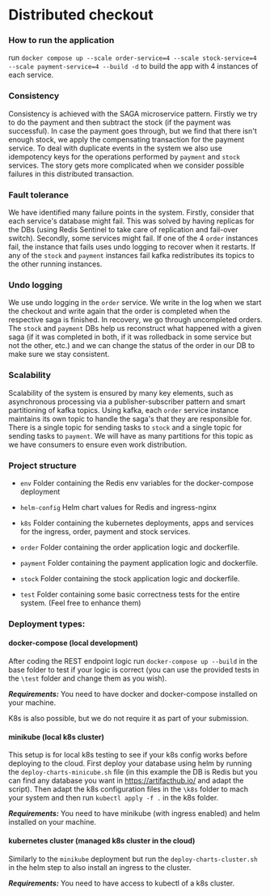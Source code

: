 # Distributed checkout

### How to run the application

run  `docker compose up --scale order-service=4 --scale stock-service=4 --scale payment-service=4 --build -d` to build the app with 4 instances of each service.

### Consistency
Consistency is achieved with the SAGA microservice pattern. Firstly we try to do the payment and then subtract the stock (if the payment was successful). In case the payment goes through, but we find that there isn't enough stock, we apply the compensating transaction for the payment service. To deal with duplicate events in the system we also use idempotency keys for the operations performed by `payment` and `stock` services. The story gets more complicated when we consider possible failures in this distributed transaction.
### Fault tolerance
We have identified many failure points in the system. Firstly, consider that each service's database might fail. This was solved by having replicas for the DBs (using Redis Sentinel to take care of replication and fail-over switch). Secondly, some services might fail. If one of the 4 `order` instances fail, the instance that fails uses undo logging to recover when it restarts. If any of the `stock` and `payment` instances fail kafka redistributes its topics to the other running instances.

### Undo logging
We use undo logging in the `order` service. We write in the log when we start the checkout and write again that the order is completed when the respective saga is finished. In recovery, we go through uncompleted orders. The `stock` and `payment` DBs help us reconstruct what happened with a given saga (if it was completed in both, if it was rolledback in some service but not the other, etc.) and we can change the status of the order in our DB to make sure we stay consistent.

### Scalability
Scalability of the system is ensured by many key elements, such as asynchronous processing via a publisher-subscriber pattern and smart partitioning of kafka topics. Using kafka, each `order` service instance maintains its own topic to handle the saga's that they are responsible for. There is a single topic for sending tasks to `stock` and a single topic for sending tasks to `payment`. We will have as many partitions for this topic as we have consumers to ensure even work distribution. 

### Project structure

* `env`
    Folder containing the Redis env variables for the docker-compose deployment
    
* `helm-config` 
   Helm chart values for Redis and ingress-nginx
        
* `k8s`
    Folder containing the kubernetes deployments, apps and services for the ingress, order, payment and stock services.
    
* `order`
    Folder containing the order application logic and dockerfile. 
    
* `payment`
    Folder containing the payment application logic and dockerfile. 

* `stock`
    Folder containing the stock application logic and dockerfile. 

* `test`
    Folder containing some basic correctness tests for the entire system. (Feel free to enhance them)

### Deployment types:

#### docker-compose (local development)

After coding the REST endpoint logic run `docker-compose up --build` in the base folder to test if your logic is correct
(you can use the provided tests in the `\test` folder and change them as you wish). 

***Requirements:*** You need to have docker and docker-compose installed on your machine. 

K8s is also possible, but we do not require it as part of your submission. 

#### minikube (local k8s cluster)

This setup is for local k8s testing to see if your k8s config works before deploying to the cloud. 
First deploy your database using helm by running the `deploy-charts-minicube.sh` file (in this example the DB is Redis 
but you can find any database you want in https://artifacthub.io/ and adapt the script). Then adapt the k8s configuration files in the
`\k8s` folder to mach your system and then run `kubectl apply -f .` in the k8s folder. 

***Requirements:*** You need to have minikube (with ingress enabled) and helm installed on your machine.

#### kubernetes cluster (managed k8s cluster in the cloud)

Similarly to the `minikube` deployment but run the `deploy-charts-cluster.sh` in the helm step to also install an ingress to the cluster. 

***Requirements:*** You need to have access to kubectl of a k8s cluster.
